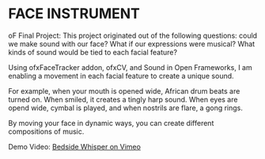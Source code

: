# FACE INSTRUMENT

oF Final Project:
This project originated out of the following questions: could we make sound with our face? What if our expressions were musical? What kinds of sound would be tied to each facial feature? 

Using ofxFaceTracker addon, ofxCV, and Sound in Open Frameworks, I am enabling a movement in each facial feature to create a unique sound. 

For example, when your mouth is opened wide, African drum beats are turned on. When smiled, it creates a tingly harp sound. When eyes are opend wide, cymbal is played, and when nostrils are flare, a gong rings. 

By moving your face in dynamic ways, you can create different compositions of music. 
 
Demo Video:
[Bedside Whisper on Vimeo](https://vimeo.com/147527317)
